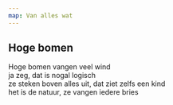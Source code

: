 ```yaml
---
map: Van alles wat
---
```


## Hoge bomen

Hoge bomen vangen veel wind \
ja zeg, dat is nogal logisch \
ze steken boven alles uit, dat ziet zelfs een kind \
het is de natuur, ze vangen iedere bries
